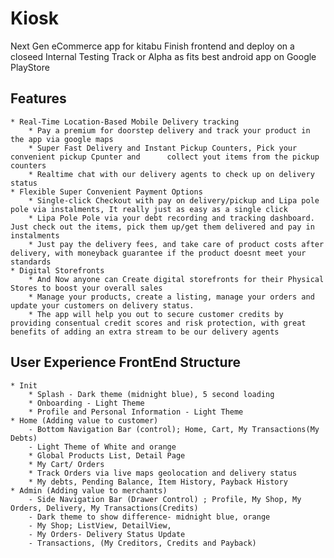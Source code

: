 # Kiosk

Next Gen eCommerce app for kitabu
Finish frontend and deploy on a closeed Internal Testing Track or Alpha as fits best android app on Google PlayStore

## Features

    * Real-Time Location-Based Mobile Delivery tracking
        * Pay a premium for doorstep delivery and track your product in the app via google maps
        * Super Fast Delivery and Instant Pickup Counters, Pick your convenient pickup Cpunter and      collect yout items from the pickup counters
        * Realtime chat with our delivery agents to check up on delivery status
    * Flexible Super Convenient Payment Options
        * Single-click Checkout with pay on delivery/pickup and Lipa pole pole via instalments, It really just as easy as a single click
        * Lipa Pole Pole via your debt recording and tracking dashboard. Just check out the items, pick them up/get them delivered and pay in instalments
        * Just pay the delivery fees, and take care of product costs after delivery, with moneyback guarantee if the product doesnt meet your standards
    * Digital Storefronts
        * And Now anyone can Create digital storefronts for their Physical Stores to boost your overall sales
        * Manage your products, create a listing, manage your orders and update your customers on delivery status.
        * The app will help you out to secure customer credits by providing consentual credit scores and risk protection, with great benefits of adding an extra stream to be our delivery agents

## User Experience FrontEnd Structure

    * Init
        * Splash - Dark theme (midnight blue), 5 second loading
        * Onboarding - Light Theme
        * Profile and Personal Information - Light Theme
    * Home (Adding value to customer) 
        - Bottom Navigation Bar (control); Home, Cart, My Transactions(My Debts)
        - Light Theme of White and orange
        * Global Products List, Detail Page
        * My Cart/ Orders 
        * Track Orders via live maps geolocation and delivery status
        * My debts, Pending Balance, Item History, Payback History
    * Admin (Adding value to merchants)
        - Side Navigation Bar (Drawer Control) ; Profile, My Shop, My Orders, Delivery, My Transactions(Credits)
        - Dark theme to show difference- midnight blue, orange
        - My Shop; ListView, DetailView,
        - My Orders- Delivery Status Update
        - Transactions, (My Creditors, Credits and Payback)
